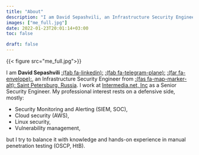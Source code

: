 ```yaml
---
title: "About"
description: "I am David Sepashvili, an Infrastructure Security Engineer from Saint Petersburg, Russia."
images: ["me_full.jpg"]
date: 2022-01-23T20:01:14+03:00
toc: false

draft: false
---
```

{{< figure src="me_full.jpg">}}

I am **David Sepashvili** <a href="https://linkedin.com/in/david-sepashvili-5a3350b5" target="_blank">:(fab fa-linkedin):</a> <a href="https://t.me/RuthlessAndRude" target="_blank">:(fab fa-telegram-plane):</a> <a href="mailto:ruthless.rude.david@gmail.com" target="_blank">:(far fa-envelope):</a>, an Infrastructure Security Engineer from <u>:(fas fa-map-marker-alt): Saint Petersburg, Russia</u>. I work at [Intermedia.net, Inc](https://intermedia.com) as a Senior Security Engineer. My professional interest rests on a defensive side, mostly:
* Security Monitoring and Alerting (SIEM, SOC),
* Cloud security (AWS),
* Linux security,
* Vulnerability management,

but I try to balance it with knowledge and hands-on experience in manual penetration testing (OSCP, HtB).

<!-- <a>Reference to my CV</a> for more information about my professional experience. -->